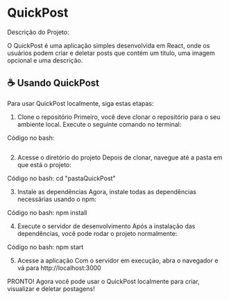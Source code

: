 # QuickPost

Descrição do Projeto:

O QuickPost é uma aplicação simples desenvolvida em React, onde os usuários podem criar e deletar posts que contém um título, uma imagem opcional e uma descrição.

## ☕ Usando QuickPost

Para usar QuickPost localmente, siga estas etapas:

1. Clone o repositório
Primeiro, você deve clonar o repositório para o seu ambiente local. Execute o seguinte comando no terminal:

Código no bash:
```git clone https:...
```

2. Acesse o diretório do projeto
Depois de clonar, navegue até a pasta em que está o projeto:

Código no bash: cd "pastaQuickPost"

3. Instale as dependências
Agora, instale todas as dependências necessárias usando o npm:

Código no bash: npm install

4. Execute o servidor de desenvolvimento
Após a instalação das dependências, você pode rodar o projeto normalmente:

Código no bash: npm start

5. Acesse a aplicação
Com o servidor em execução, abra o navegador e vá para http://localhost:3000

PRONTO! Agora você pode usar o QuickPost localmente para criar, visualizar e deletar postagens!
